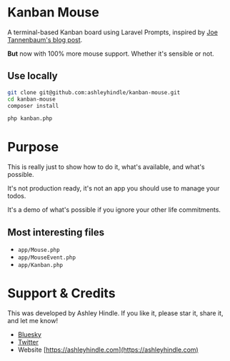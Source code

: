 # Kanban Mouse

A terminal-based Kanban board using Laravel Prompts, inspired by [Joe Tannenbaum's blog post](https://blog.joe.codes/hacking-laravel-prompts-for-fun-and-profit).

**But** now with 100% more mouse support. Whether it's sensible or not.

## Use locally

```bash
git clone git@github.com:ashleyhindle/kanban-mouse.git
cd kanban-mouse
composer install

php kanban.php
```

# Purpose
This is really just to show how to do it, what's available, and what's possible.

It's not production ready, it's not an app you should use to manage your todos.

It's a demo of what's possible if you ignore your other life commitments.

## Most interesting files
- `app/Mouse.php`
- `app/MouseEvent.php`
- `app/Kanban.php`

# Support & Credits

This was developed by Ashley Hindle. If you like it, please star it, share it, and let me know!

- [Bluesky](https://bsky.app/profile/ashleyhindle.com)
- [Twitter](https://twitter.com/ashleyhindle)
- Website [https://ashleyhindle.com](https://ashleyhindle.com)
